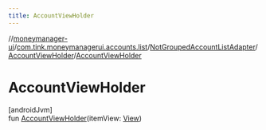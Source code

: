 ```yaml
---
title: AccountViewHolder
---
```

//[moneymanager-ui](../../../../index.html)/[com.tink.moneymanagerui.accounts.list](../../index.html)/[NotGroupedAccountListAdapter](../index.html)/[AccountViewHolder](index.html)/[AccountViewHolder](-account-view-holder.html)



# AccountViewHolder



[androidJvm]\
fun [AccountViewHolder](-account-view-holder.html)(itemView: [View](https://developer.android.com/reference/kotlin/android/view/View.html))




